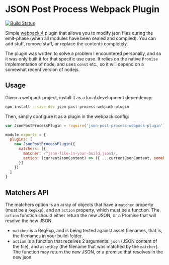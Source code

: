 # JSON Post Process Webpack Plugin

[![Build Status](https://www.travis-ci.com/cskeppstedt/json-post-process-webpack-plugin.svg?branch=main)](https://www.travis-ci.com/cskeppstedt/json-post-process-webpack-plugin)

Simple [webpack 4](https://webpack.js.org) plugin that allows you to modify json files during the emit-phase (when all modules have been sealed and compiled). You can add stuff, remove stuff, or replace the contents completely.

The plugin was written to solve a problem I encountered personally, and so it was only built it for that specific use case. It relies on the native `Promise` implementation of node, and uses `const` etc., so it will depend on a somewhat recent version of nodejs.

## Usage

Given a webpack project, install it as a local development dependency:

```bash
npm install --save-dev json-post-process-webpack-plugin
```

Then, simply configure it as a plugin in the webpack config:

```javascript
var JsonPostProcessPlugin = require('json-post-process-webpack-plugin')

module.exports = {
  plugins: [
    new JsonPostProcessPlugin({
      matchers: [{
        matcher: /^json-file-in-your-build.json$/,
        action: (currentJsonContent) => ({ ...currentJsonContent, someNewStuff: '...' })
      }]
    })
  ]
}
```

## Matchers API

The matchers option is an array of objects that have a `matcher` property (must be a `RegExp`), and an `action` property, which must be a function. The `action` function should either return the new JSON, or a Promise that will resolve the new JSON.

- `matcher` is a RegExp, and is being tested against asset filenames, that is, the filenames in your build-folder.
- `action` is a function that receives 2 arguments: `json` (JSON content of the file), and `assetKey` (the filename that was matched by the `matcher`). The function may return the new JSON, or a promise that resolves in the new json.
